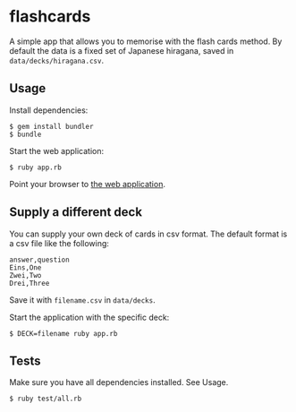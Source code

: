 # flashcards

A simple app that allows you to memorise with the flash cards method.
By default the data is a fixed set of Japanese hiragana, saved in `data/decks/hiragana.csv`.

## Usage

Install dependencies:

    $ gem install bundler
    $ bundle

Start the web application:

    $ ruby app.rb

Point your browser to [the web application](http://localhost:4567).

## Supply a different deck

You can supply your own deck of cards in csv format.
The default format is a csv file like the following:

    answer,question
    Eins,One
    Zwei,Two
    Drei,Three

Save it with `filename.csv` in `data/decks`.

Start the application with the specific deck:

    $ DECK=filename ruby app.rb

## Tests

Make sure you have all dependencies installed. See Usage.

    $ ruby test/all.rb

